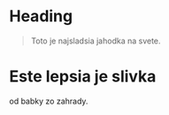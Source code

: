 Heading
=======

> Toto je najsladsia 
> jahodka na svete.
>

  # Este lepsia je slivka
  od babky zo zahrady.
